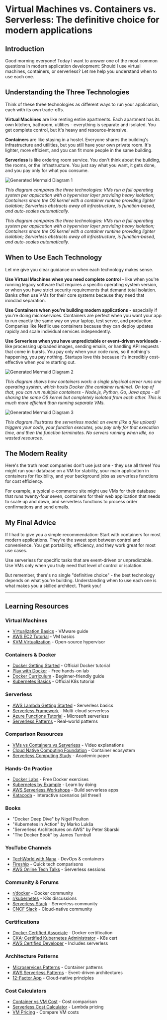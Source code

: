 # Virtual Machines vs. Containers vs. Serverless: The definitive choice for modern applications

## Introduction

Good morning everyone! Today I want to answer one of the most common questions in modern application development: Should I use virtual machines, containers, or serverless? Let me help you understand when to use each one.

## Understanding the Three Technologies

Think of these three technologies as different ways to run your application, each with its own trade-offs.

**Virtual Machines** are like renting entire apartments. Each apartment has its own kitchen, bathroom, utilities - everything is separate and isolated. You get complete control, but it's heavy and resource-intensive.

**Containers** are like staying in a hostel. Everyone shares the building's infrastructure and utilities, but you still have your own private room. It's lighter, more efficient, and you can fit more people in the same building.

**Serverless** is like ordering room service. You don't think about the building, the rooms, or the infrastructure. You just say what you want, it gets done, and you pay only for what you consume.

![Generated Mermaid Diagram 1](diagram_images/diagram_1.png)

*This diagram compares the three technologies: VMs run a full operating system per application with a hypervisor layer providing heavy isolation; Containers share the OS kernel with a container runtime providing lighter isolation; Serverless abstracts away all infrastructure, is function-based, and auto-scales automatically.*

*This diagram compares the three technologies: VMs run a full operating system per application with a hypervisor layer providing heavy isolation; Containers share the OS kernel with a container runtime providing lighter isolation; Serverless abstracts away all infrastructure, is function-based, and auto-scales automatically.*

## When to Use Each Technology

Let me give you clear guidance on when each technology makes sense.

**Use Virtual Machines when you need complete control** - like when you're running legacy software that requires a specific operating system version, or when you have strict security requirements that demand total isolation. Banks often use VMs for their core systems because they need that ironclad separation.

**Use Containers when you're building modern applications** - especially if you're doing microservices. Containers are perfect when you want your app to run exactly the same way on your laptop, test server, and production. Companies like Netflix use containers because they can deploy updates rapidly and scale individual services independently.

**Use Serverless when you have unpredictable or event-driven workloads** - like processing uploaded images, sending emails, or handling API requests that come in bursts. You pay only when your code runs, so if nothing's happening, you pay nothing. Startups love this because it's incredibly cost-effective when you're starting out.

![Generated Mermaid Diagram 2](diagram_images/diagram_2.png)

*This diagram shows how containers work: a single physical server runs one operating system, which hosts Docker (the container runtime). On top of that, you can run multiple containers - Node.js, Python, Go, Java apps - all sharing the same OS kernel but completely isolated from each other. This is much more efficient than running separate VMs.*

![Generated Mermaid Diagram 3](diagram_images/diagram_3.png)

*This diagram illustrates the serverless model: an event (like a file upload) triggers your code, your function executes, you pay only for that execution time, and then the function terminates. No servers running when idle, no wasted resources.*

## The Modern Reality

Here's the truth most companies don't use just one - they use all three! You might run your database on a VM for stability, your main application in containers for flexibility, and your background jobs as serverless functions for cost efficiency.

For example, a typical e-commerce site might use VMs for their database that runs twenty-four seven, containers for their web application that needs to scale up and down, and serverless functions to process order confirmations and send emails.

## My Final Advice

If I had to give you a simple recommendation: Start with containers for most modern applications. They're the sweet spot between control and convenience. You get portability, efficiency, and they work great for most use cases.

Use serverless for specific tasks that are event-driven or unpredictable. Use VMs only when you truly need that level of control or isolation.

But remember, there's no single "definitive choice" - the best technology depends on what you're building. Understanding when to use each one is what makes you a skilled architect. Thank you!

---

## Learning Resources

### Virtual Machines
- [Virtualization Basics](https://www.vmware.com/topics/glossary/content/virtual-machine.html) - VMware guide
- [AWS EC2 Tutorial](https://aws.amazon.com/ec2/getting-started/) - VM basics
- [KVM Virtualization](https://www.linux-kvm.org/page/Documents) - Open-source hypervisor

### Containers & Docker
- [Docker Getting Started](https://docs.docker.com/get-started/) - Official Docker tutorial
- [Play with Docker](https://labs.play-with-docker.com/) - Free hands-on lab
- [Docker Curriculum](https://docker-curriculum.com/) - Beginner-friendly guide
- [Kubernetes Basics](https://kubernetes.io/docs/tutorials/kubernetes-basics/) - Official K8s tutorial

### Serverless
- [AWS Lambda Getting Started](https://aws.amazon.com/lambda/getting-started/) - Serverless basics
- [Serverless Framework](https://www.serverless.com/framework/docs/) - Multi-cloud serverless
- [Azure Functions Tutorial](https://docs.microsoft.com/en-us/azure/azure-functions/) - Microsoft serverless
- [Serverless Patterns](https://serverlessland.com/patterns) - Real-world patterns

### Comparison Resources
- [VMs vs Containers vs Serverless](https://www.youtube.com/results?search_query=vms+vs+containers+vs+serverless) - Video explanations
- [Cloud Native Computing Foundation](https://www.cncf.io/) - Container ecosystem
- [Serverless Computing Study](https://www2.eecs.berkeley.edu/Pubs/TechRpts/2019/EECS-2019-3.pdf) - Academic paper

### Hands-On Practice
- [Docker Labs](https://dockerlabs.collabnix.com/) - Free Docker exercises
- [Kubernetes by Example](http://kubernetesbyexample.com/) - Learn by doing
- [AWS Serverless Workshops](https://aws.amazon.com/serverless/workshops/) - Build serverless apps
- [Katacoda](https://www.katacoda.com/) - Interactive scenarios (all three!)

### Books
- "Docker Deep Dive" by Nigel Poulton
- "Kubernetes in Action" by Marko Lukša
- "Serverless Architectures on AWS" by Peter Sbarski
- "The Docker Book" by James Turnbull

### YouTube Channels
- [TechWorld with Nana](https://www.youtube.com/c/TechWorldwithNana) - DevOps & containers
- [Fireship](https://www.youtube.com/c/Fireship) - Quick tech comparisons
- [AWS Online Tech Talks](https://www.youtube.com/user/AmazonWebServices) - Serverless sessions

### Community & Forums
- [r/docker](https://www.reddit.com/r/docker/) - Docker community
- [r/kubernetes](https://www.reddit.com/r/kubernetes/) - K8s discussions
- [Serverless Stack](https://serverless-stack.com/) - Serverless community
- [CNCF Slack](https://cloud-native.slack.com/) - Cloud-native community

### Certifications
- [Docker Certified Associate](https://training.mirantis.com/certification/dca-certification-exam/) - Docker certification
- [CKA: Certified Kubernetes Administrator](https://www.cncf.io/certification/cka/) - K8s cert
- [AWS Certified Developer](https://aws.amazon.com/certification/certified-developer-associate/) - Includes serverless

### Architecture Patterns
- [Microservices Patterns](https://microservices.io/patterns/index.html) - Container patterns
- [AWS Serverless Patterns](https://serverlessland.com/) - Event-driven architectures
- [12-Factor App](https://12factor.net/) - Cloud-native principles

### Cost Calculators
- [Container vs VM Cost](https://www.cloudzero.com/blog/kubernetes-cost) - Cost comparison
- [Serverless Cost Calculator](https://dashbird.io/lambda-cost-calculator/) - Lambda pricing
- [VM Pricing](https://instances.vantage.sh/) - Compare VM costs
